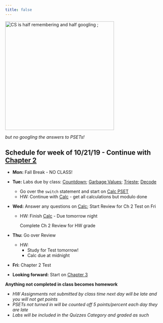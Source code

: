 ```yaml
---
title: false
---
```


<!-- # Hello, world! -->

<img src="https://i.chzbgr.com/full/9340633600/h4CFEC57B/" alt="CS is half remembering and half googling ;" height="350">

*but no googling the answers to PSETs!*

## Schedule for week of 10/21/19 - Continue with [Chapter 2](curriculum/2)

  - **Mon:** Fall Break - NO CLASS!
  - **Tue:** Labs due by class: [Countdown](https://lab.cs50.io/candib80/cs50labs/c/arrayCountdown/); [Garbage Values](https://lab.cs50.io/candib80/cs50labs/c/garbage/); [Trieste](https://lab.cs50.io/candib80/cs50labs/c/trieste/); [Decode](https://lab.cs50.io/candib80/cs50labs/c/decode/)
    - Go over the `switch` statement and start on [Calc PSET](https://docs.cs50.net/2019/ap/problems/calc/calc.html) 
    - HW: Continue with [Calc](https://docs.cs50.net/2019/ap/problems/calc/calc.html) - get all calculations but modulo done 
  - **Wed:** Answer any questions on [Calc](https://docs.cs50.net/2019/ap/problems/calc/calc.html); Start Review for Ch 2 Test on Fri
    - HW: Finish [Calc](https://docs.cs50.net/2019/ap/problems/calc/calc.html) - Due tomorrow night
    
       Complete Ch 2 Review for HW grade
       
  - **Thu:** Go over Review
    - HW:
      - Study for Test tomorrow!
      - Calc due at midnight
  - **Fri:** Chapter 2 Test

  - **Looking forward:** Start on [Chapter 3](curriculum/3)

**Anything not completed in class becomes homework**
  - *HW Assignments not submitted by class time next day will be late and you will not get points*
  - *PSETs not turned in will be counted off 5 points/percent each day they are late*
  - *Labs will be included in the Quizzes Category and graded as such*

<!-- This is CS50 AP, Harvard University's introduction to the intellectual enterprises of computer science and the art of programming for students in high school, which satisfies the College Board's AP CS Principles curriculum framework.

<iframe src="https://www.youtube.com/embed/tZxLMIk_SaY?playlist=GAB6Gm7pTTA"></iframe> -->
